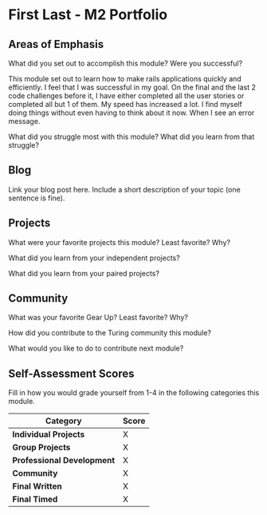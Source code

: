 # First Last - M2 Portfolio

## Areas of Emphasis

What did you set out to accomplish this module? Were you successful?  

This module set out to learn how to make rails applications quickly and efficiently. I feel that I was successful in my goal. On the final and the last 2 code challenges before it, I have either completed all the user stories or completed all but 1 of them. My speed has increased a lot. I find myself doing things without even having to think about it now. When I see an error message.

What did you struggle most with this module? What did you learn from that struggle?

## Blog

Link your blog post here. Include a short description of your topic (one sentence is fine).

## Projects

What were your favorite projects this module? Least favorite? Why?

What did you learn from your independent projects?

What did you learn from your paired projects?

## Community

What was your favorite Gear Up? Least favorite? Why?

How did you contribute to the Turing community this module?

What would you like to do to contribute next module?

## Self-Assessment Scores

Fill in how you would grade yourself from 1-4 in the following categories this module.

| Category                     | Score |
| -----------------------------| ----- |
| **Individual Projects**      |   X   |
| **Group Projects**           |   X   |
| **Professional Development** |   X   |
| **Community**                |   X   |
| **Final Written**            |   X   |
| **Final Timed**              |   X   |
